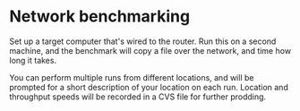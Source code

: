 # Network benchmarking

Set up a target computer that's wired to the router. Run this on a second machine, and the benchmark will copy a file over the network, and time how long it takes.

You can perform multiple runs from different locations, and will be prompted for a short description of your location on each run. Location and throughput speeds will be recorded in a CVS file for further prodding.

